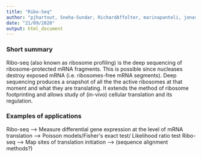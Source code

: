 ```yaml
---
title: "Ribo-Seq"
author: "pjhartout, Sneha-Sundar, RichardAffolter, marinapanteli, jonasmeirer-eth, ...add your github usernames here"
date: "21/09/2020"
output: html_document
---
```

### Short summary
Ribo-seq (also known as ribosome profiling) is the deep sequencing of ribosome-protected mRNA fragments. This is possible since nucleases destroy exposed mRNA (i.e. ribosomes-free mRNA segments). Deep sequencing produces a snapshot of all the the active ribosomes at that moment and what they are translating. It extends the method of ribosome footprinting and allows study of (in-vivo) cellular translation and its regulation. 

### Examples of applications 
Ribo-seq —> Measure differential gene expression at the level of mRNA translation —> Poisson models/Fisher's exact test/ Likelihood ratio test
Ribo-seq —> Map sites of translation initiation —>  (sequence alignment methods?)
